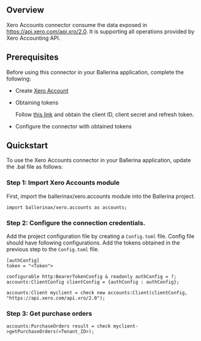 ## Overview

Xero Accounts connector consume the data exposed in https://api.xero.com/api.xro/2.0. It is supporting all operations provided by Xero Accounting API.

## Prerequisites
Before using this connector in your Ballerina application, complete the following:
* Create [Xero Account](https://www.xero.com/signup/)
* Obtaining tokens
        
    Follow [this link](https://developer.xero.com/documentation/guides/oauth2/auth-flow/#1-send-a-user-to-authorize-your-app) and obtain the client ID, client secret and refresh token.

* Configure the connector with obtained tokens

## Quickstart

To use the Xero Accounts connector in your Ballerina application, update the .bal file as follows:

### Step 1: Import Xero Accounts module
First, import the ballerinax/xero.accounts module into the Ballerina project.

```ballerina
import ballerinax/xero.accounts as accounts;
```
### Step 2: Configure the connection credentials.

Add the project configuration file by creating a `Config.toml` file. Config file should have following configurations. Add the tokens obtained in the previous step to the `Config.toml` file.

```ballerina
[authConfig]
token = "<Token">
```

```ballerina
configurable http:BearerTokenConfig & readonly authConfig = ?;
accounts:ClientConfig clientConfig = {authConfig : authConfig};

accounts:Client myclient = check new accounts:Client(clientConfig, "https://api.xero.com/api.xro/2.0");
```
### Step 3: Get purchase orders
```ballerina
accounts:PurchaseOrders result = check myclient->getPurchaseOrders(<Tenant_ID>);
```
```

